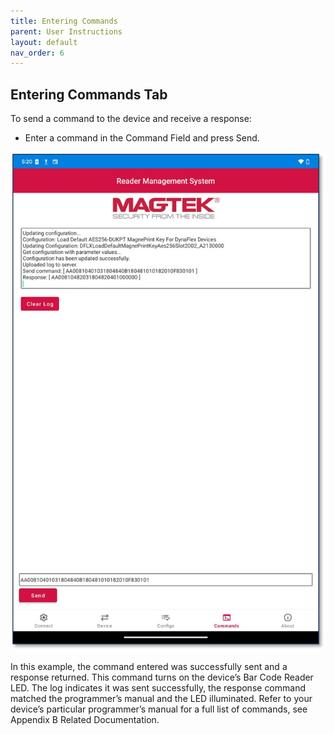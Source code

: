 ```yaml
---
title: Entering Commands
parent: User Instructions
layout: default
nav_order: 6
---
```

## Entering Commands Tab
To send a command to the device and receive a response:
* Enter a command in the Command Field and press Send.

![](./images/Android17.jpg)

In this example, the command entered was successfully sent and a response returned. This command turns on the device’s Bar Code Reader LED. The log indicates it was sent successfully, the response command matched the programmer’s manual and the LED illuminated. Refer to your device’s particular programmer’s manual for a full list of commands, see Appendix B Related Documentation. 
